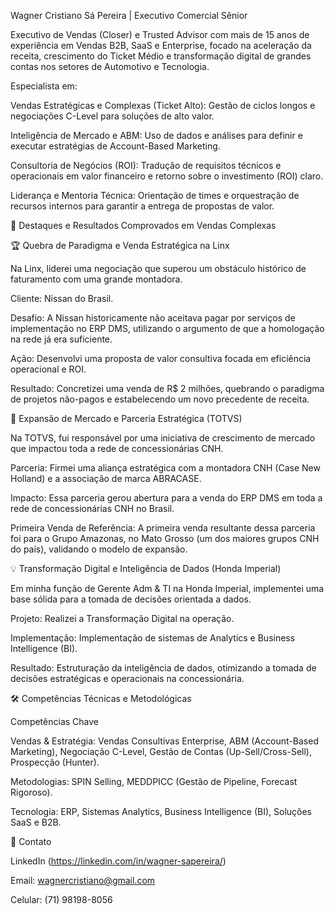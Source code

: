 Wagner Cristiano Sá Pereira | Executivo Comercial Sênior


Executivo de Vendas (Closer) e Trusted Advisor com mais de 15 anos de experiência em Vendas B2B, SaaS e Enterprise, focado na aceleração da receita, crescimento do Ticket Médio e transformação digital de grandes contas nos setores de Automotivo e Tecnologia.


Especialista em:

Vendas Estratégicas e Complexas (Ticket Alto): Gestão de ciclos longos e negociações C-Level para soluções de alto valor.

Inteligência de Mercado e ABM: Uso de dados e análises para definir e executar estratégias de Account-Based Marketing.

Consultoria de Negócios (ROI): Tradução de requisitos técnicos e operacionais em valor financeiro e retorno sobre o investimento (ROI) claro.

Liderança e Mentoria Técnica: Orientação de times e orquestração de recursos internos para garantir a entrega de propostas de valor.


🎯 Destaques e Resultados Comprovados em Vendas Complexas


🏆 Quebra de Paradigma e Venda Estratégica na Linx

Na Linx, liderei uma negociação que superou um obstáculo histórico de faturamento com uma grande montadora.

Cliente: Nissan do Brasil.

Desafio: A Nissan historicamente não aceitava pagar por serviços de implementação no ERP DMS, utilizando o argumento de que a homologação na rede já era suficiente.

Ação: Desenvolvi uma proposta de valor consultiva focada em eficiência operacional e ROI.

Resultado: Concretizei uma venda de R$ 2 milhões, quebrando o paradigma de projetos não-pagos e estabelecendo um novo precedente de receita.


🤝 Expansão de Mercado e Parceria Estratégica (TOTVS)

Na TOTVS, fui responsável por uma iniciativa de crescimento de mercado que impactou toda a rede de concessionárias CNH.

Parceria: Firmei uma aliança estratégica com a montadora CNH (Case New Holland) e a associação de marca ABRACASE.

Impacto: Essa parceria gerou abertura para a venda do ERP DMS em toda a rede de concessionárias CNH no Brasil.

Primeira Venda de Referência: A primeira venda resultante dessa parceria foi para o Grupo Amazonas, no Mato Grosso (um dos maiores grupos CNH do país), validando o modelo de expansão.


💡 Transformação Digital e Inteligência de Dados (Honda Imperial)

Em minha função de Gerente Adm & TI na Honda Imperial, implementei uma base sólida para a tomada de decisões orientada a dados.

Projeto: Realizei a Transformação Digital na operação.

Implementação: Implementação de sistemas de Analytics e Business Intelligence (BI).

Resultado: Estruturação da inteligência de dados, otimizando a tomada de decisões estratégicas e operacionais na concessionária.

🛠️ Competências Técnicas e Metodológicas

Competências Chave

Vendas & Estratégia: Vendas Consultivas Enterprise, ABM (Account-Based Marketing), Negociação C-Level, Gestão de Contas (Up-Sell/Cross-Sell), Prospecção (Hunter).

Metodologias: SPIN Selling, MEDDPICC (Gestão de Pipeline, Forecast Rigoroso).

Tecnologia: ERP, Sistemas Analytics, Business Intelligence (BI), Soluções SaaS e B2B.


🔗 Contato

LinkedIn (https://linkedin.com/in/wagner-sapereira/)

Email: wagnercristiano@gmail.com

Celular: (71) 98198-8056
